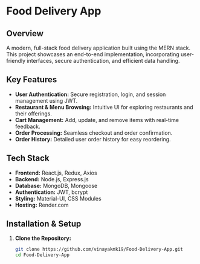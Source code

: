 # Food Delivery App

## Overview
A modern, full-stack food delivery application built using the MERN stack. This project showcases an end-to-end implementation, incorporating user-friendly interfaces, secure authentication, and efficient data handling.

## Key Features
- **User Authentication:** Secure registration, login, and session management using JWT.
- **Restaurant & Menu Browsing:** Intuitive UI for exploring restaurants and their offerings.
- **Cart Management:** Add, update, and remove items with real-time feedback.
- **Order Processing:** Seamless checkout and order confirmation.
- **Order History:** Detailed user order history for easy reordering.

## Tech Stack
- **Frontend:** React.js, Redux, Axios
- **Backend:** Node.js, Express.js
- **Database:** MongoDB, Mongoose
- **Authentication:** JWT, bcrypt
- **Styling:** Material-UI, CSS Modules
- **Hosting:** Render.com

## Installation & Setup
1. **Clone the Repository:**
   ```bash
   git clone https://github.com/vinayakmk19/Food-Delivery-App.git
   cd Food-Delivery-App
